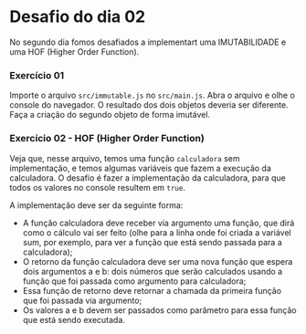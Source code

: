 # Desafio do dia 02

<p>No segundo dia fomos desafiados a implementart uma IMUTABILIDADE e uma HOF (Higher Order Function).</P>

### Exercício 01

<p>Importe o arquivo <code>src/immutable.js</code> no <code>src/main.js</code>. Abra o arquivo e olhe o console do navegador. O resultado dos dois objetos deveria ser diferente. Faça a criação do segundo objeto de forma imutável.</p>

### Exercício 02 - HOF (Higher Order Function)

<p>Veja que, nesse arquivo, temos uma função <code>calculadora</code> sem implementação, e temos algumas variáveis que fazem a execução da calculadora. O desafio é fazer a implementação da calculadora, para que todos os valores no console resultem em <code>true</code>.</p>

<p>A implementação deve ser da seguinte forma:</p>

<ul>
  <li>A função calculadora deve receber via argumento uma função, que dirá como o cálculo vai ser feito (olhe para a linha onde foi criada a variável sum, por exemplo, para ver a função que está sendo passada para a calculadora);</li>
  <li>O retorno da função calculadora deve ser uma nova função que espera dois argumentos a e b: dois números que serão calculados usando a função que foi passada como argumento para calculadora;</li>
  <li>Essa função de retorno deve retornar a chamada da primeira função que foi passada via argumento;</li>
  <li>Os valores a e b devem ser passados como parâmetro para essa função que está sendo executada.</li>
</ul>
